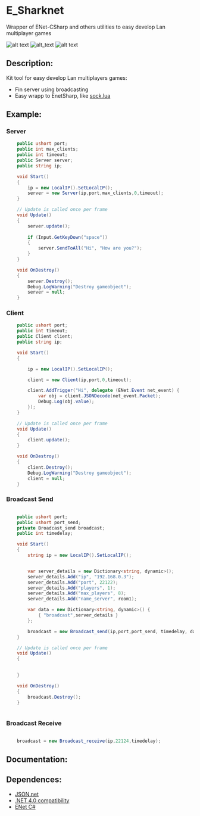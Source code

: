 # E_Sharknet
Wrapper of ENet-CSharp and others utilities to easy develop Lan multiplayer games

![alt text](https://img.shields.io/badge/.NET-4.0-brightgreen) ![alt_text](https://img.shields.io/badge/Version-0.2-blue) ![alt text](https://img.shields.io/badge/Status-In%20development-orange)

## Description:

Kit tool for easy develop Lan multiplayers games:

* Fin server using broadcasting
* Easy wrapp to EnetSharp, like [sock.lua](https://github.com/camchenry/sock.lua)


## Example:

### Server

```c#
    public ushort port;
    public int max_clients;
    public int timeout;
    public Server server;
    public string ip;

    void Start()
    {
        ip = new LocalIP().SetLocalIP();
        server = new Server(ip,port,max_clients,0,timeout);
    }

    // Update is called once per frame
    void Update()
    {
        server.update();
        
        if (Input.GetKeyDown("space"))
        {
            server.SendToAll("Hi", "How are you?");
        }
    }

    void OnDestroy()
    {
        server.Destroy();
        Debug.LogWarning("Destroy gameobject");
        server = null;
    }
```

### Client

```c#
    public ushort port;
    public int timeout;
    public Client client;
    public string ip;

    void Start()
    {

        ip = new LocalIP().SetLocalIP();

        client = new Client(ip,port,0,timeout);

        client.AddTrigger("Hi", delegate (ENet.Event net_event) {
            var obj = client.JSONDecode(net_event.Packet);
            Debug.Log(obj.value);
        });
    }

    // Update is called once per frame
    void Update()
    {
        client.update();
    }

    void OnDestroy()
    {
        client.Destroy();
        Debug.LogWarning("Destroy gameobject");
        client = null;
    }
```

### Broadcast Send

```c#

    public ushort port;
    public ushort port_send;
    private Broadcast_send broadcast;
    public int timedelay;

    void Start()
    {
        string ip = new LocalIP().SetLocalIP();


        var server_details = new Dictionary<string, dynamic>();
        server_details.Add("ip", "192.168.0.3");
        server_details.Add("port", 22122);
        server_details.Add("players", 1);
        server_details.Add("max_players", 8);
        server_details.Add("name_server", room1);

        var data = new Dictionary<string, dynamic>() {
            { "broadcast",server_details }
        };

        broadcast = new Broadcast_send(ip,port,port_send, timedelay, data);
    }

    // Update is called once per frame
    void Update()
    {
        

    }

    void OnDestroy()
    {
        broadcast.Destroy();
    }
    
```

### Broadcast Receive

```c#

    broadcast = new Broadcast_receive(ip,22124,timedelay);
```


## Documentation: 

## Dependences:

* [JSON.net](https://www.newtonsoft.com/json)
* [.NET 4.0 compatibility](https://docs.microsoft.com/en-us/visualstudio/cross-platform/unity-scripting-upgrade?view=vs-2019)
* [ENet C#](https://github.com/nxrighthere/ENet-CSharp)





